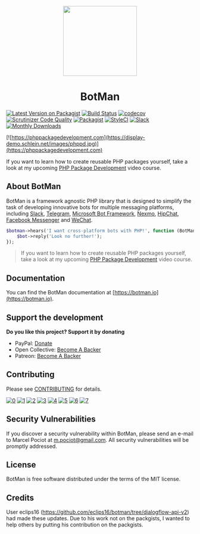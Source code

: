 <p align="center"><img height="188" width="198" src="https://botman.io/img/botman.png"></p>
<h1 align="center">BotMan</h1>

[![Latest Version on Packagist](https://img.shields.io/packagist/v/botman/botman.svg?style=flat-square)](https://packagist.org/packages/botman/botman)
[![Build Status](https://travis-ci.org/botman/botman.svg?branch=2.0)](https://travis-ci.org/botman/botman)
[![codecov](https://codecov.io/gh/botman/botman/branch/master/graph/badge.svg)](https://codecov.io/gh/botman/botman)
[![Scrutinizer Code Quality](https://scrutinizer-ci.com/g/botman/botman/badges/quality-score.png?b=master)](https://scrutinizer-ci.com/g/botman/botman/?branch=master)
[![Packagist](https://img.shields.io/packagist/l/botman/botman.svg)]()
[![StyleCI](https://styleci.io/repos/65017574/shield?branch=master)](https://styleci.io/repos/65017574)
[![Slack](https://rauchg-slackin-jtdkltstsj.now.sh/badge.svg)](https://rauchg-slackin-jtdkltstsj.now.sh)
[![Monthly Downloads](https://img.shields.io/packagist/dm/botman/botman.svg?style=flat-square)](https://packagist.org/packages/botman/botman)

[![https://phppackagedevelopment.com](https://display-demo.schlein.net/images/phppd.jpg)](https://phppackagedevelopment.com)

If you want to learn how to create reusable PHP packages yourself, take a look at my upcoming [PHP Package Development](https://phppackagedevelopment.com) video course.

## About BotMan

BotMan is a framework agnostic PHP library that is designed to simplify the task of developing innovative bots for multiple messaging platforms, including [Slack](https://slack.com), [Telegram](https://telegram.org), [Microsoft Bot Framework](https://dev.botframework.com), [Nexmo](https://www.nexmo.com), [HipChat](https://www.hipchat.com), [Facebook Messenger](https://www.messenger.com) and [WeChat](https://web.wechat.com).

```php
$botman->hears('I want cross-platform bots with PHP!', function (BotMan $bot) {
    $bot->reply('Look no further!');
});
```

> If you want to learn how to create reusable PHP packages yourself, take a look at my upcoming [PHP Package Development](https://phppackagedevelopment.com) video course.

## Documentation

You can find the BotMan documentation at [https://botman.io](https://botman.io).

## Support the development
**Do you like this project? Support it by donating**

- PayPal: [Donate](https://www.paypal.com/cgi-bin/webscr?cmd=_donations&business=m%2epociot%40googlemail%2ecom&lc=CY&item_name=BotMan&no_note=0&currency_code=EUR&bn=PP%2dDonationsBF%3abtn_donateCC_LG%2egif%3aNonHostedGuest)
- Open Collective: [Become A Backer](https://opencollective.com/botman)
- Patreon: [Become A Backer](https://www.patreon.com/botman)

## Contributing

Please see [CONTRIBUTING](CONTRIBUTING.md) for details.

[![0](https://sourcerer.io/fame/sergey48k/botman/botman/images/0)](https://sourcerer.io/fame/sergey48k/botman/botman/links/0)
[![1](https://sourcerer.io/fame/sergey48k/botman/botman/images/1)](https://sourcerer.io/fame/sergey48k/botman/botman/links/1)
[![2](https://sourcerer.io/fame/sergey48k/botman/botman/images/2)](https://sourcerer.io/fame/sergey48k/botman/botman/links/2)
[![3](https://sourcerer.io/fame/sergey48k/botman/botman/images/3)](https://sourcerer.io/fame/sergey48k/botman/botman/links/3)
[![4](https://sourcerer.io/fame/sergey48k/botman/botman/images/4)](https://sourcerer.io/fame/sergey48k/botman/botman/links/4)
[![5](https://sourcerer.io/fame/sergey48k/botman/botman/images/5)](https://sourcerer.io/fame/sergey48k/botman/botman/links/5)
[![6](https://sourcerer.io/fame/sergey48k/botman/botman/images/6)](https://sourcerer.io/fame/sergey48k/botman/botman/links/6)
[![7](https://sourcerer.io/fame/sergey48k/botman/botman/images/7)](https://sourcerer.io/fame/sergey48k/botman/botman/links/7)

## Security Vulnerabilities

If you discover a security vulnerability within BotMan, please send an e-mail to Marcel Pociot at m.pociot@gmail.com. All security vulnerabilities will be promptly addressed.

## License

BotMan is free software distributed under the terms of the MIT license.
 
 ## Credits

 User eclips16 (https://github.com/eclips16/botman/tree/dialogflow-api-v2) had made these updates. Due to his work not on the packgists, I wanted to help others by putting his contribution on the packgists.
